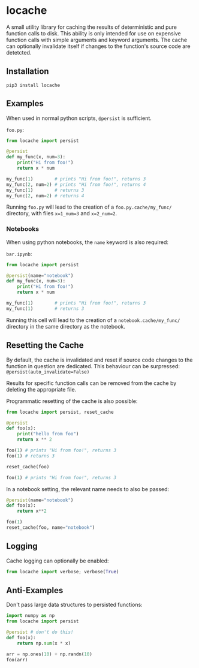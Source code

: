 # locache

A small utility library for caching the results of deterministic and pure function calls to disk.
This ability is only intended for use on expensive function calls with simple arguments and keyword arguments.
The cache can optionally invalidate itself if changes to the function's source code are detetcted.

## Installation

`pip3 install locache`

## Examples

When used in normal python scripts, `@persist` is sufficient.

`foo.py`:

```python
from locache import persist

@persist
def my_func(x, num=3):
    print("Hi from foo!")
    return x * num

my_func(1)        # prints "Hi from foo!", returns 3
my_func(2, num=2) # prints "Hi from foo!", returns 4
my_func(1)        # returns 3
my_func(2, num=2) # returns 4
```

Running `foo.py` will lead to the creation of a `foo.py.cache/my_func/` directory, with files `x=1_num=3` and `x=2_num=2`.

### Notebooks

When using python notebooks, the `name` keyword is also required:

`bar.ipynb`:

```python
from locache import persist

@persist(name="notebook")
def my_func(x, num=3):
    print("Hi from foo!")
    return x * num

my_func(1)        # prints "Hi from foo!", returns 3
my_func(1)        # returns 3
```

Running this cell will lead to the creation of a `notebook.cache/my_func/` directory in the same directory as the notebook.

## Resetting the Cache

By default, the cache is invalidated and reset if source code changes to the function in question are dedicated.
This behaviour can be surpressed: `@persist(auto_invalidate=False)`

Results for specific function calls can be removed from the cache by deleting the appropriate file.

Programmatic resetting of the cache is also possible:

```python
from locache import persist, reset_cache

@persist
def foo(x):
    print("hello from foo")
    return x ** 2

foo(1) # prints "Hi from foo!", returns 3
foo(1) # returns 3

reset_cache(foo)

foo(1) # prints "Hi from foo!", returns 3
```

In a notebook setting, the relevant name needs to also be passed:

```python
@persist(name="notebook")
def foo(x):
    return x**2

foo(1)
reset_cache(foo, name="notebook")
```

## Logging

Cache logging can optionally be enabled:

```python
from locache import verbose; verbose(True)
```

## Anti-Examples

Don't pass large data structures to persisted functions:

```python
import numpy as np
from locache import persist

@persist # don't do this!
def foo(x):
    return np.sum(x * x)

arr = np.ones(10) + np.randn(10)
foo(arr)
```
